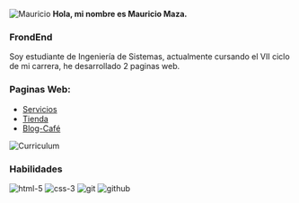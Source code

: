 ![Mauricio](https://user-images.githubusercontent.com/82491533/227761153-f86c0dac-37ae-4803-b9ae-3cd9a8862f6d.png) **Hola, mi nombre es Mauricio Maza.**
### FrondEnd

Soy estudiante de Ingeniería de Sistemas, actualmente cursando el VII ciclo de mi carrera, he desarrollado 2 paginas web.

### Paginas Web: 

* [Servicios](https://primer-proyecto-free.netlify.app/)
* [Tienda](https://tienda-polos.netlify.app/)
* [Blog-Café](https://funny-semolina-289df3.netlify.app/)

![Curriculum](https://user-images.githubusercontent.com/82491533/228715028-10244199-bd47-42e4-85bf-0537e3e89ba8.png)



### Habilidades

![html-5](https://user-images.githubusercontent.com/82491533/227761164-75bfd518-fd5b-4975-afa7-a4b181213ee9.png)
![css-3](https://user-images.githubusercontent.com/82491533/227761169-a8b85c6e-a127-4634-ac94-d29692f255a5.png)
![git](https://user-images.githubusercontent.com/82491533/227761298-5bce46ad-45c4-425c-9e16-e86a8464975f.png)
![github](https://user-images.githubusercontent.com/82491533/227761328-b5d93614-dd78-47ae-be04-6fe0487f43f5.png)
